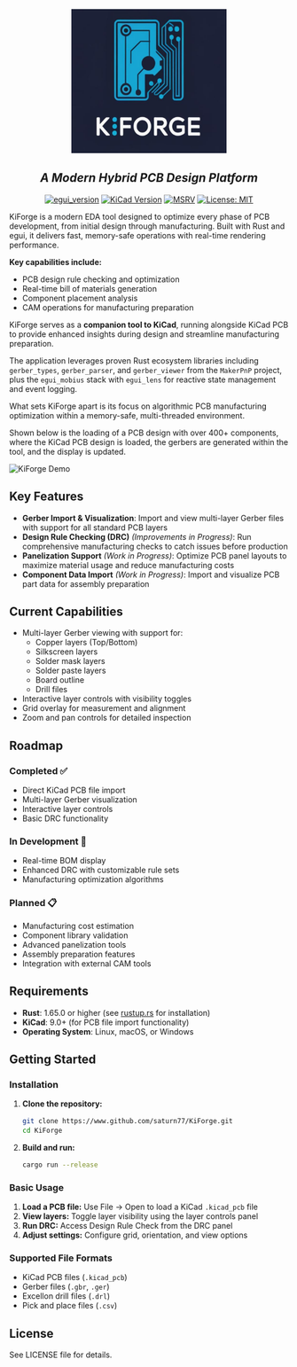 <div align="center">
<img width=280 height=260 src="./assets/media/KiForgeLogo.png"></img>

## *A Modern Hybrid PCB Design Platform*

[![egui_version](https://img.shields.io/badge/egui-0.31.1-blue)](https://github.com/emilk/egui)
[![KiCad Version](https://img.shields.io/badge/KiCad-9.0+-blue)](https://www.kicad.org/)
[![MSRV](https://img.shields.io/badge/MSRV-1.65.0-blue)](https://blog.rust-lang.org/2022/11/03/Rust-1.65.0.html)
[![License: MIT](https://img.shields.io/badge/License-MIT-green.svg)](https://opensource.org/licenses/MIT)

</div>

KiForge is a modern EDA tool designed to optimize every phase of PCB development, from initial design through manufacturing. Built with Rust and egui, it delivers fast, memory-safe operations with real-time rendering performance.

**Key capabilities include:**
- PCB design rule checking and optimization
- Real-time bill of materials generation
- Component placement analysis
- CAM operations for manufacturing preparation

KiForge serves as a **companion tool to KiCad**, running alongside KiCad PCB to provide enhanced insights during design and streamline manufacturing preparation. 

The application leverages proven Rust ecosystem libraries including `gerber_types`, `gerber_parser`, and `gerber_viewer` from the `MakerPnP` project, plus the `egui_mobius` stack with `egui_lens` for reactive state management and event logging.

What sets KiForge apart is its focus on algorithmic PCB manufacturing optimization within a memory-safe, multi-threaded environment. 

Shown below is the loading of a PCB design with over 400+ components, where the KiCad PCB design is loaded, the gerbers are generated within the tool, and the display is updated. 

![KiForge Demo](./assets/media/KiForge_usage.gif)

## Key Features

- **Gerber Import & Visualization**: Import and view multi-layer Gerber files with support for all standard PCB layers
- **Design Rule Checking (DRC)** *(Improvements in Progress)*: Run comprehensive manufacturing checks to catch issues before production
- **Panelization Support** *(Work in Progress)*: Optimize PCB panel layouts to maximize material usage and reduce manufacturing costs
- **Component Data Import** *(Work in Progress)*: Import and visualize PCB part data for assembly preparation

## Current Capabilities

- Multi-layer Gerber viewing with support for:
  - Copper layers (Top/Bottom)
  - Silkscreen layers
  - Solder mask layers
  - Solder paste layers
  - Board outline
  - Drill files
- Interactive layer controls with visibility toggles
- Grid overlay for measurement and alignment
- Zoom and pan controls for detailed inspection

## Roadmap

### Completed ✅
- Direct KiCad PCB file import
- Multi-layer Gerber visualization
- Interactive layer controls
- Basic DRC functionality

### In Development 🚧
- Real-time BOM display 
- Enhanced DRC with customizable rule sets
- Manufacturing optimization algorithms

### Planned 📋
- Manufacturing cost estimation
- Component library validation
- Advanced panelization tools
- Assembly preparation features
- Integration with external CAM tools


## Requirements

- **Rust**: 1.65.0 or higher (see [rustup.rs](https://rustup.rs/) for installation)
- **KiCad**: 9.0+ (for PCB file import functionality)
- **Operating System**: Linux, macOS, or Windows

## Getting Started

### Installation

1. **Clone the repository:**
   ```bash
   git clone https://www.github.com/saturn77/KiForge.git
   cd KiForge
   ```

2. **Build and run:**
   ```bash
   cargo run --release
   ```

### Basic Usage

1. **Load a PCB file:** Use File → Open to load a KiCad `.kicad_pcb` file
2. **View layers:** Toggle layer visibility using the layer controls panel
3. **Run DRC:** Access Design Rule Check from the DRC panel
4. **Adjust settings:** Configure grid, orientation, and view options

### Supported File Formats

- KiCad PCB files (`.kicad_pcb`)
- Gerber files (`.gbr`, `.ger`)
- Excellon drill files (`.drl`)
- Pick and place files (`.csv`)

## License

See LICENSE file for details.  
